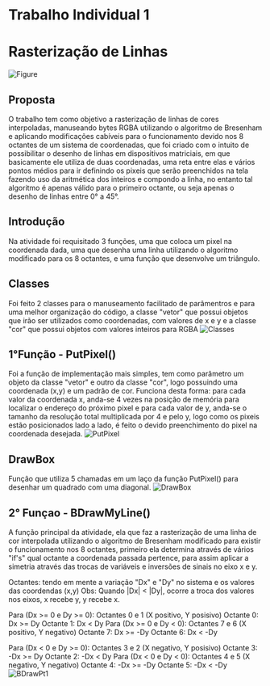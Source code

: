 # Trabalho Individual 1

# Rasterização de Linhas
![Figure]()

## Proposta
O trabalho tem como objetivo a rasterização de linhas de cores interpoladas, manuseando bytes RGBA utilizando o algoritmo de Bresenham e aplicando modificações cabíveis para o funcionamento devido nos 8 octantes de um sistema de coordenadas, que foi criado com o intuito de possibilitar o desenho de linhas em dispositivos matriciais, em que basicamente ele utiliza de duas coordenadas, uma reta entre elas e vários pontos médios para ir definindo os pixeis que serão preenchidos na tela fazendo uso da aritmética dos inteiros e compondo a linha, no entanto tal algoritmo é apenas válido para o primeiro octante, ou seja apenas o desenho de linhas entre 0° a 45°.

## Introdução
Na atividade foi requisitado 3 funções, uma que coloca um pixel na coordenada dada, uma que desenha uma linha utilizando o algoritmo modificado para os 8 octantes, e uma função que desenvolve um triângulo.

## Classes
Foi feito 2 classes para o manuseamento facilitado de parâmentros e para uma melhor organização do código, a classe "vetor" que possui objetos que irão ser utilizados como coordenadas, com valores de x e y e a classe "cor" que possui objetos com valores inteiros para RGBA
![Classes]()

## 1°Função - PutPixel()
Foi a função de implementação mais simples, tem como parâmetro um objeto da classe "vetor" e outro da classe "cor", logo possuindo uma coordenada (x,y) e um padrão de cor.
Funciona desta forma: para cada valor da coordenada x, anda-se 4 vezes na posição de memória para localizar o endereço do próximo pixel e para cada valor de y, anda-se o tamanho da resolução total multiplicada por 4 e pelo y, logo como os pixeis estão posicionados lado a lado, é feito o devido preenchimento do pixel na coordenada desejada.
![PutPixel]()
## DrawBox
Função que utiliza 5 chamadas em um laço da função PutPixel() para desenhar um quadrado com uma diagonal.
![DrawBox]()

## 2° Funçao - BDrawMyLine()
A função principal da atividade, ela que faz a rasterização de uma linha de cor interpolada utilizando o algoritmo de Bresenham modificado para existir o funcionamento nos 8 octantes, primeiro ela determina através de vários "if's" qual octante a coordenada passada pertence, para assim aplicar a simetria através das trocas de variáveis e inversões de sinais no eixo x e y.

Octantes: tendo em mente a variação "Dx" e "Dy" no sistema e os valores das coordendas (x,y) 
Obs: Quando |Dx| < |Dy|, ocorre a troca dos valores nos eixos, x recebe y, y recebe x.

Para (Dx >= 0 e Dy >= 0): Octantes 0 e 1 (X positivo, Y posisivo)
Octante 0: Dx >= Dy
Octante 1: Dx < Dy
Para (Dx >= 0 e Dy < 0): Octantes 7 e 6 (X positivo, Y negativo)
Octante 7: Dx >= -Dy
Octante 6: Dx < -Dy

Para (Dx < 0 e Dy >= 0): Octantes 3 e 2 (X negativo, Y posisivo)
Octante 3: -Dx >= Dy
Octante 2: -Dx < Dy
Para (Dx < 0 e Dy < 0): Octantes 4 e 5 (X negativo, Y negativo)
Octante 4: -Dx >= -Dy
Octante 5: -Dx < -Dy
![BDrawPt1]()





